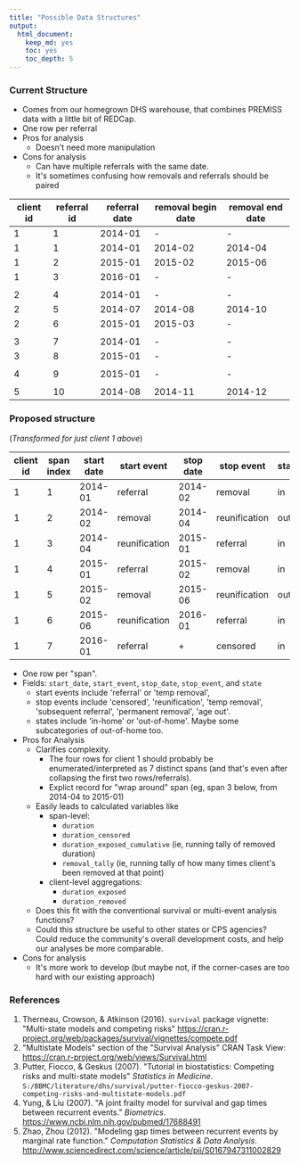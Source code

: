 ```yaml
---
title: "Possible Data Structures"
output:
  html_document:
    keep_md: yes
    toc: yes
    toc_depth: 5
---
```



### Current Structure

* Comes from our homegrown DHS warehouse, that combines PREMISS data with a little bit of REDCap.
* One row per referral
* Pros for analysis
    * Doesn't need more manipulation
* Cons for analysis
    * Can have multiple referrals with the same date.
    * It's sometimes confusing how removals and referrals should be paired


| client id| referral id| referral date| removal begin date| removal end date|
| -------- | ---------- | ------------ | ----------------- | --------------- | 
|         1|           1|       2014-01|      -            |       -         |
|         1|           1|       2014-01|            2014-02|          2014-04|
|         1|           2|       2015-01|            2015-02|          2015-06|
|         1|           3|       2016-01|         -         |       -         |
|          |            |              |                   |                 |
|         2|           4|       2014-01|         -         |       -         |
|         2|           5|       2014-07|            2014-08|          2014-10|
|         2|           6|       2015-01|            2015-03|       -         |
|          |            |              |                   |                 |
|         3|           7|       2014-01|         -         |       -         |
|         3|           8|       2015-01|         -         |       -         |
|          |            |              |                   |                 |
|         4|           9|       2015-01|         -         |       -         |
|          |            |              |                   |                 |
|         5|          10|       2014-08|            2014-11|          2014-12|

### Proposed structure

(*Transformed for just client 1 above*)

| client id | span index | start date | start event   | stop date | stop event    | state | iss |
|-----------|------------|------------|---------------|-----------|---------------|-------|-----|
| 1         | 1          | 2014-01    | referral      | 2014-02   | removal       | in    | n   |
| 1         | 2          | 2014-02    | removal       | 2014-04   | reunification | out   | y   |
| 1         | 3          | 2014-04    | reunification | 2015-01   | referral      | in    | n   |
| 1         | 4          | 2015-01    | referral      | 2015-02   | removal       | in    | y   |
| 1         | 5          | 2015-02    | removal       | 2015-06   | reunification | out   | y   |
| 1         | 6          | 2015-06    | reunification | 2016-01   | referral      | in    | n   |
| 1         | 7          | 2016-01    | referral      | +         | censored      | in    | y   |

* One row per "span".
* Fields: `start_date`, `start_event`, `stop_date`, `stop_event`, and `state`
    * start events include 'referral' or 'temp removal',
    * stop events include 'censored', 'reunification', 'temp removal', 'subsequent referral', 'permanent removal', 'age out'.
    * states include 'in-home' or 'out-of-home'.  Maybe some subcategories of out-of-home too.
* Pros for Analysis
    * Clarifies complexity.  
        * The four rows for client 1 should probably be enumerated/interpreted as 7 distinct spans (and that's even after collapsing the first two rows/referrals).
        * Explict record for "wrap around" span (eg, span 3 below, from 2014-04 to 2015-01)
    * Easily leads to calculated variables like 
        * span-level: 
            * `duration`
            * `duration_censored`
            * `duration_exposed_cumulative` (ie, running tally of removed duration)
            * `removal_tally` (ie, running tally of how many times client's been removed at that point)
        * client-level aggregations: 
            * `duration_exposed`
            * `duration_removed`
    * Does this fit with the conventional survival or multi-event analysis functions?
    * Could this structure be useful to other states or CPS agencies?  Could reduce the community's overall development costs, and help our analyses be more comparable.
* Cons for analysis
    * It's more work to develop (but maybe not, if the corner-cases are too hard with our existing approach)
    
### References

1. Therneau, Crowson, & Atkinson (2016).  `survival` package vignette: "Multi-state models and competing risks" https://cran.r-project.org/web/packages/survival/vignettes/compete.pdf
1. "Multistate Models" section of the "Survival Analysis" CRAN Task View: https://cran.r-project.org/web/views/Survival.html
1. Putter, Fiocco, & Geskus (2007). "Tutorial in biostatistics: Competing risks and multi-state models" *Statistics in Medicine*.
`S:/BBMC/literature/dhs/survival/putter-fiocco-geskus-2007-competing-risks-and-multistate-models.pdf`
1. Yung, & Liu (2007). "A joint frailty model for survival and gap times between recurrent events." *Biometrics*. https://www.ncbi.nlm.nih.gov/pubmed/17688491
1. Zhao, Zhou (2012). "Modeling gap times between recurrent events by marginal rate function." *Computation Statistics & Data Analysis*. http://www.sciencedirect.com/science/article/pii/S0167947311002829
